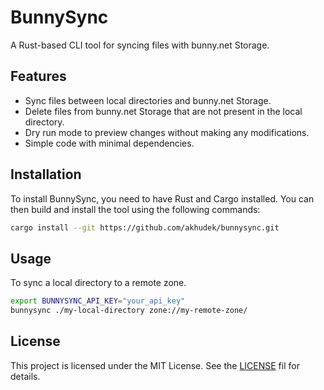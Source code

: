 # BunnySync 

A Rust-based CLI tool for syncing files with bunny.net Storage.

## Features

- Sync files between local directories and bunny.net Storage.
- Delete files from bunny.net Storage that are not present in the local directory.
- Dry run mode to preview changes without making any modifications.
- Simple code with minimal dependencies.

## Installation

To install BunnySync, you need to have Rust and Cargo installed. You can then 
build and install the tool using the following commands:

```bash
cargo install --git https://github.com/akhudek/bunnysync.git
```

## Usage

To sync a local directory to a remote zone.
```bash
export BUNNYSYNC_API_KEY="your_api_key"
bunnysync ./my-local-directory zone://my-remote-zone/
```

## License

This project is licensed under the MIT License. See the [LICENSE](LICENSE) fil
for details.